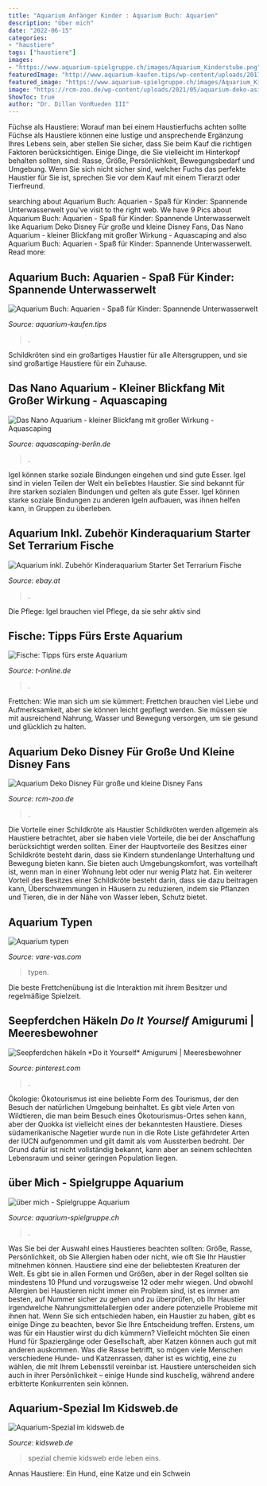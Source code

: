 ```yaml
---
title: "Aquarium Anfänger Kinder : Aquarium Buch: Aquarien"
description: "Über mich"
date: "2022-06-15"
categories:
- "haustiere"
tags: ["haustiere"]
images:
- "https://www.aquarium-spielgruppe.ch/images/Aquarium_Kinderstube.png"
featuredImage: "http://www.aquarium-kaufen.tips/wp-content/uploads/2017/09/51jXUMHCtJL.jpg"
featured_image: "https://www.aquarium-spielgruppe.ch/images/Aquarium_Kinderstube.png"
image: "https://rcm-zoo.de/wp-content/uploads/2021/05/aquarium-deko-asiatisch-768x576.jpg"
ShowToc: true
author: "Dr. Dillan VonRueden III"
---
```



Füchse als Haustiere: Worauf man bei einem Haustierfuchs achten sollte
Füchse als Haustiere können eine lustige und ansprechende Ergänzung Ihres Lebens sein, aber stellen Sie sicher, dass Sie beim Kauf die richtigen Faktoren berücksichtigen. Einige Dinge, die Sie vielleicht im Hinterkopf behalten sollten, sind: Rasse, Größe, Persönlichkeit, Bewegungsbedarf und Umgebung. Wenn Sie sich nicht sicher sind, welcher Fuchs das perfekte Haustier für Sie ist, sprechen Sie vor dem Kauf mit einem Tierarzt oder Tierfreund.

	

		
searching about Aquarium Buch: Aquarien - Spaß für Kinder: Spannende Unterwasserwelt you've visit to the right web. We have 9 Pics about Aquarium Buch: Aquarien - Spaß für Kinder: Spannende Unterwasserwelt like Aquarium Deko Disney Für große und kleine Disney Fans, Das Nano Aquarium - kleiner Blickfang mit großer Wirkung - Aquascaping and also Aquarium Buch: Aquarien - Spaß für Kinder: Spannende Unterwasserwelt. Read more:
		
    
## Aquarium Buch: Aquarien - Spaß Für Kinder: Spannende Unterwasserwelt

<img loading=lazy src="http://www.aquarium-kaufen.tips/wp-content/uploads/2017/09/51jXUMHCtJL.jpg" onerror="this.onerror=null;this.src='https://tse4.mm.bing.net/th?id=OIP.WOroCWPOw0yTNQ1O0vptsAHaEe&amp;pid=15.1';" alt="Aquarium Buch: Aquarien - Spaß für Kinder: Spannende Unterwasserwelt">

_Source: aquarium-kaufen.tips_

>. 

	

Schildkröten sind ein großartiges Haustier für alle Altersgruppen, und sie sind großartige Haustiere für ein Zuhause.

    
## Das Nano Aquarium - Kleiner Blickfang Mit Großer Wirkung - Aquascaping

<img loading=lazy src="https://aquascaping-berlin.de/wp-content/uploads/2020/04/nano-aquaristik-pflanzen.jpg" onerror="this.onerror=null;this.src='https://tse3.mm.bing.net/th?id=OIP.-UJEyz3PNOjikTSj2yex_QHaFj&amp;pid=15.1';" alt="Das Nano Aquarium - kleiner Blickfang mit großer Wirkung - Aquascaping">

_Source: aquascaping-berlin.de_

>. 

	

Igel können starke soziale Bindungen eingehen und sind gute Esser.
Igel sind in vielen Teilen der Welt ein beliebtes Haustier. Sie sind bekannt für ihre starken sozialen Bindungen und gelten als gute Esser. Igel können starke soziale Bindungen zu anderen Igeln aufbauen, was ihnen helfen kann, in Gruppen zu überleben.

    
## Aquarium Inkl. Zubehör Kinderaquarium Starter Set Terrarium Fische

<img loading=lazy src="https://abload.de/img/2618-3hlcqr.jpg" onerror="this.onerror=null;this.src='https://tse3.mm.bing.net/th?id=OIP.UewXqrlHscbaYb0W7mAMnwHaHa&amp;pid=15.1';" alt="Aquarium inkl. Zubehör Kinderaquarium Starter Set Terrarium Fische">

_Source: ebay.at_

>. 

	

Die Pflege: Igel brauchen viel Pflege, da sie sehr aktiv sind

    
## Fische: Tipps Fürs Erste Aquarium

<img loading=lazy src="https://bilder.t-online.de/b/40/78/85/74/id_40788574/610/tid_da/index.jpg" onerror="this.onerror=null;this.src='https://tse2.mm.bing.net/th?id=OIP.yotQc8e_t1UZ69lLY7LCewHaDv&amp;pid=15.1';" alt="Fische: Tipps fürs erste Aquarium">

_Source: t-online.de_

>. 

	

Frettchen: Wie man sich um sie kümmert: Frettchen brauchen viel Liebe und Aufmerksamkeit, aber sie können leicht gepflegt werden. Sie müssen sie mit ausreichend Nahrung, Wasser und Bewegung versorgen, um sie gesund und glücklich zu halten.

    
## Aquarium Deko Disney Für Große Und Kleine Disney Fans

<img loading=lazy src="https://rcm-zoo.de/wp-content/uploads/2021/05/aquarium-deko-asiatisch-768x576.jpg" onerror="this.onerror=null;this.src='https://tse3.mm.bing.net/th?id=OIP.fruK9_Og66yHaWh3PX8njgHaFj&amp;pid=15.1';" alt="Aquarium Deko Disney Für große und kleine Disney Fans">

_Source: rcm-zoo.de_

>. 

	

Die Vorteile einer Schildkröte als Haustier
Schildkröten werden allgemein als Haustiere betrachtet, aber sie haben viele Vorteile, die bei der Anschaffung berücksichtigt werden sollten. Einer der Hauptvorteile des Besitzes einer Schildkröte besteht darin, dass sie Kindern stundenlange Unterhaltung und Bewegung bieten kann. Sie bieten auch Umgebungskomfort, was vorteilhaft ist, wenn man in einer Wohnung lebt oder nur wenig Platz hat. Ein weiterer Vorteil des Besitzes einer Schildkröte besteht darin, dass sie dazu beitragen kann, Überschwemmungen in Häusern zu reduzieren, indem sie Pflanzen und Tieren, die in der Nähe von Wasser leben, Schutz bietet.

    
## Aquarium Typen

<img loading=lazy src="https://vare-vas.com/gkfx/oSC3JhIPI0bsCAzdytw0egAAAA.jpg" onerror="this.onerror=null;this.src='https://tse3.mm.bing.net/th?id=OIP.LmhXnZqdKS7aZNRDMzi9dgAAAA&amp;pid=15.1';" alt="Aquarium typen">

_Source: vare-vas.com_

>typen. 

	

Die beste Frettchenübung ist die Interaktion mit ihrem Besitzer und regelmäßige Spielzeit.

    
## Seepferdchen Häkeln *Do It Yourself* Amigurumi | Meeresbewohner

<img loading=lazy src="https://i.pinimg.com/originals/49/58/36/495836b49ef4eb720720f0a7e309657a.jpg" onerror="this.onerror=null;this.src='https://tse3.mm.bing.net/th?id=OIP.63FxyV7CAnKT36i4LDNNSgHaEK&amp;pid=15.1';" alt="Seepferdchen häkeln *Do it Yourself* Amigurumi | Meeresbewohner">

_Source: pinterest.com_

>. 

	

Ökologie:
Ökotourismus ist eine beliebte Form des Tourismus, der den Besuch der natürlichen Umgebung beinhaltet. Es gibt viele Arten von Wildtieren, die man beim Besuch eines Ökotourismus-Ortes sehen kann, aber der Quokka ist vielleicht eines der bekanntesten Haustiere. Dieses südamerikanische Nagetier wurde nun in die Rote Liste gefährdeter Arten der IUCN aufgenommen und gilt damit als vom Aussterben bedroht. Der Grund dafür ist nicht vollständig bekannt, kann aber an seinem schlechten Lebensraum und seiner geringen Population liegen.

    
## über Mich - Spielgruppe Aquarium

<img loading=lazy src="https://www.aquarium-spielgruppe.ch/images/Aquarium_Kinderstube.png" onerror="this.onerror=null;this.src='https://tse3.mm.bing.net/th?id=OIP.NbJkLEBiN1oVKOVs2m96iwAAAA&amp;pid=15.1';" alt="über mich - Spielgruppe Aquarium">

_Source: aquarium-spielgruppe.ch_

>. 

	

Was Sie bei der Auswahl eines Haustieres beachten sollten: Größe, Rasse, Persönlichkeit, ob Sie Allergien haben oder nicht, wie oft Sie Ihr Haustier mitnehmen können.
Haustiere sind eine der beliebtesten Kreaturen der Welt. Es gibt sie in allen Formen und Größen, aber in der Regel sollten sie mindestens 10 Pfund und vorzugsweise 12 oder mehr wiegen. Und obwohl Allergien bei Haustieren nicht immer ein Problem sind, ist es immer am besten, auf Nummer sicher zu gehen und zu überprüfen, ob Ihr Haustier irgendwelche Nahrungsmittelallergien oder andere potenzielle Probleme mit ihnen hat.
Wenn Sie sich entschieden haben, ein Haustier zu haben, gibt es einige Dinge zu beachten, bevor Sie Ihre Entscheidung treffen. Erstens, um was für ein Haustier wirst du dich kümmern? Vielleicht möchten Sie einen Hund für Spaziergänge oder Gesellschaft, aber Katzen können auch gut mit anderen auskommen. Was die Rasse betrifft, so mögen viele Menschen verschiedene Hunde- und Katzenrassen, daher ist es wichtig, eine zu wählen, die mit Ihrem Lebensstil vereinbar ist. Haustiere unterscheiden sich auch in ihrer Persönlichkeit – einige Hunde sind kuschelig, während andere erbitterte Konkurrenten sein können.

    
## Aquarium-Spezial Im Kidsweb.de

<img loading=lazy src="http://www.kidsweb.de/tiere/aquarium_spezial/sauerstoffkreislauf.gif" onerror="this.onerror=null;this.src='https://tse1.mm.bing.net/th?id=OIP.i9Ceg08sQQxT0XW3NO6giwHaGD&amp;pid=15.1';" alt="Aquarium-Spezial im kidsweb.de">

_Source: kidsweb.de_

>spezial chemie kidsweb erde leben eins. 

	

Annas Haustiere: Ein Hund, eine Katze und ein Schwein

